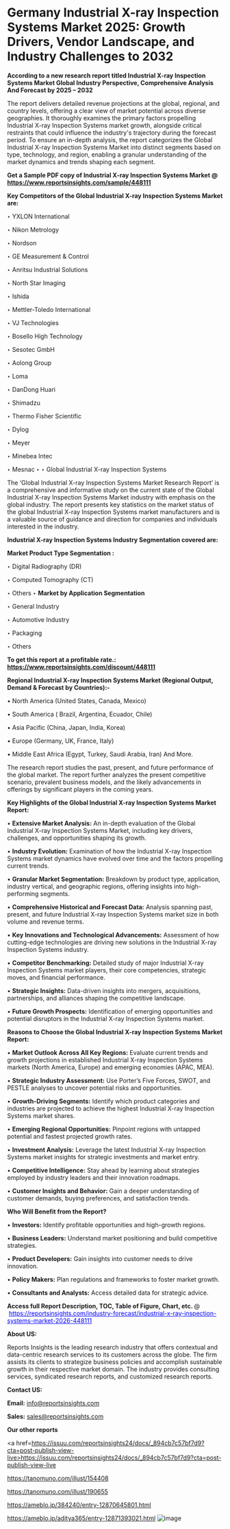# Germany Industrial X-ray Inspection Systems Market 2025: Growth Drivers, Vendor Landscape, and Industry Challenges to 2032

<strong>According to a new research report titled Industrial X-ray Inspection Systems Market Global Industry Perspective, Comprehensive Analysis And Forecast by 2025 – 2032</strong>

The report delivers detailed revenue projections at the global, regional, and country levels, offering a clear view of market potential across diverse geographies. It thoroughly examines the primary factors propelling Industrial X-ray Inspection Systems market growth, alongside critical restraints that could influence the industry's trajectory during the forecast period. To ensure an in-depth analysis, the report categorizes the Global Industrial X-ray Inspection Systems Market into distinct segments based on type, technology, and region, enabling a granular understanding of the market dynamics and trends shaping each segment.

<strong>Get a Sample PDF copy of Industrial X-ray Inspection Systems Market </strong><strong>@<a href=https://www.reportsinsights.com/sample/448111 style=color:#0000ff;> https://www.reportsinsights.com/sample/448111</a></strong></font>

<strong>Key Competitors of the Global Industrial X-ray Inspection Systems Market are:</strong>

‣ YXLON International

‣ Nikon Metrology

‣ Nordson

‣ GE Measurement & Control

‣ Anritsu Industrial Solutions

‣ North Star Imaging

‣ Ishida

‣ Mettler-Toledo International

‣ VJ Technologies

‣ Bosello High Technology

‣ Sesotec GmbH

‣ Aolong Group

‣ Loma

‣ DanDong Huari

‣ Shimadzu

‣ Thermo Fisher Scientific

‣ Dylog

‣ Meyer

‣ Minebea Intec

‣ Mesnac
‣ 
‣ Global Industrial X-ray Inspection Systems

The ‘Global Industrial X-ray Inspection Systems Market Research Report’ is a comprehensive and informative study on the current state of the Global Industrial X-ray Inspection Systems Market industry with emphasis on the global industry. The report presents key statistics on the market status of the global Industrial X-ray Inspection Systems market manufacturers and is a valuable source of guidance and direction for companies and individuals interested in the industry.

<strong>Industrial X-ray Inspection Systems Industry Segmentation covered are:</strong>

<strong>Market Product Type Segmentation :</strong>

‣ Digital Radiography (DR)

‣ Computed Tomography (CT)

‣ Others
‣ 
<strong>Market by Application Segmentation</strong>

‣ General Industry

‣ Automotive Industry

‣ Packaging

‣ Others

<strong>To get this report at a profitable rate.: <a href=https://www.reportsinsights.com/discount/448111 style=color:#0000ff;>https://www.reportsinsights.com/discount/448111</a></strong></font>

<strong>Regional Industrial X-ray Inspection Systems Market (Regional Output, Demand &amp; Forecast by Countries):-</strong>

• North America (United States, Canada, Mexico)

• South America ( Brazil, Argentina, Ecuador, Chile)

• Asia Pacific (China, Japan, India, Korea)

• Europe (Germany, UK, France, Italy)

• Middle East Africa (Egypt, Turkey, Saudi Arabia, Iran) And More.

The research report studies the past, present, and future performance of the global market. The report further analyzes the present competitive scenario, prevalent business models, and the likely advancements in offerings by significant players in the coming years.

<strong>Key Highlights of the Global Industrial X-ray Inspection Systems Market Report:</strong>

• <strong>Extensive Market Analysis:</strong> An in-depth evaluation of the Global Industrial X-ray Inspection Systems Market, including key drivers, challenges, and opportunities shaping its growth.

• <strong>Industry Evolution:</strong> Examination of how the Industrial X-ray Inspection Systems market dynamics have evolved over time and the factors propelling current trends.

• <strong>Granular Market Segmentation:</strong> Breakdown by product type, application, industry vertical, and geographic regions, offering insights into high-performing segments.

• <strong>Comprehensive Historical and Forecast Data:</strong> Analysis spanning past, present, and future Industrial X-ray Inspection Systems market size in both volume and revenue terms.

• <strong>Key Innovations and Technological Advancements:</strong> Assessment of how cutting-edge technologies are driving new solutions in the Industrial X-ray Inspection Systems industry.

• <strong>Competitor Benchmarking:</strong> Detailed study of major Industrial X-ray Inspection Systems market players, their core competencies, strategic moves, and financial performance.

• <strong>Strategic Insights:</strong> Data-driven insights into mergers, acquisitions, partnerships, and alliances shaping the competitive landscape.

• <strong>Future Growth Prospects:</strong> Identification of emerging opportunities and potential disruptors in the Industrial X-ray Inspection Systems market.

<strong>Reasons to Choose the Global Industrial X-ray Inspection Systems Market Report:</strong>

• <strong>Market Outlook Across All Key Regions:</strong> Evaluate current trends and growth projections in established Industrial X-ray Inspection Systems markets (North America, Europe) and emerging economies (APAC, MEA).

• <strong>Strategic Industry Assessment:</strong> Use Porter’s Five Forces, SWOT, and PESTLE analyses to uncover potential risks and opportunities.

• <strong>Growth-Driving Segments:</strong> Identify which product categories and industries are projected to achieve the highest Industrial X-ray Inspection Systems market shares.

• <strong>Emerging Regional Opportunities:</strong> Pinpoint regions with untapped potential and fastest projected growth rates.

• <strong>Investment Analysis:</strong> Leverage the latest Industrial X-ray Inspection Systems market insights for strategic investments and market entry.

• <strong>Competitive Intelligence:</strong> Stay ahead by learning about strategies employed by industry leaders and their innovation roadmaps.

• <strong>Customer Insights and Behavior:</strong> Gain a deeper understanding of customer demands, buying preferences, and satisfaction trends.

<strong>Who Will Benefit from the Report?</strong>

• <strong>Investors:</strong> Identify profitable opportunities and high-growth regions.

• <strong>Business Leaders:</strong> Understand market positioning and build competitive strategies.

• <strong>Product Developers:</strong> Gain insights into customer needs to drive innovation.

• <strong>Policy Makers:</strong> Plan regulations and frameworks to foster market growth.

• <strong>Consultants and Analysts:</strong> Access detailed data for strategic advice.
</ul>
<strong>Access full Report Description, TOC, Table of Figure, Chart, etc. </strong>@  <a href=https://reportsinsights.com/industry-forecast/industrial-x-ray-inspection-systems-market-2026-448111 style=color:#0000ff;>https://reportsinsights.com/industry-forecast/industrial-x-ray-inspection-systems-market-2026-448111</a></font>

<strong><strong>About US</strong>:</strong>

Reports Insights is the leading research industry that offers contextual and data-centric research services to its customers across the globe. The firm assists its clients to strategize business policies and accomplish sustainable growth in their respective market domain. The industry provides consulting services, syndicated research reports, and customized research reports.

<strong>Contact US:</strong>

<p class=""""><b>Email:</b> <a href=mailto:info@reportsinsights.com>info@reportsinsights.com</a></p>
<p class=""""><b>Sales:</b> <a href=mailto:sales@reportsinsights.com>sales@reportsinsights.com</a></p>

<strong>Our other reports</strong>

<a href=https://issuu.com/reportsinsights24/docs/_894cb7c57bf7d9?cta=post-publish-view-live>https://issuu.com/reportsinsights24/docs/_894cb7c57bf7d9?cta=post-publish-view-live</a>

<a href=https://tanomuno.com/illust/154408>https://tanomuno.com/illust/154408</a>

<a href=https://tanomuno.com/illust/190655>https://tanomuno.com/illust/190655</a>

<a href=https://ameblo.jp/384240/entry-12870645801.html>https://ameblo.jp/384240/entry-12870645801.html</a>

<a href=https://ameblo.jp/aditya365/entry-12871393021.html>https://ameblo.jp/aditya365/entry-12871393021.html</a>
![image](https://github.com/user-attachments/assets/18957740-156e-462c-b93d-e25046ba1000)
